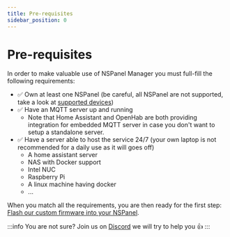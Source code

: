 ```yaml
---
title: Pre-requisites
sidebar_position: 0
---
```


# Pre-requisites

In order to make valuable use of NSPanel Manager you must full-fill the following requirements:

* ✅ Own at least one NSPanel (be careful, all NSPanel are not supported, take a look at [supported devices](./supported-devices))
* ✅ Have an MQTT server up and running 
  * Note that Home Assistant and OpenHab are both providing integration for embedded MQTT server in case you don't want to setup a standalone server.
* ✅ Have a server able to host the service 24/7 (your own laptop is not recommended for a daily use as it will goes off)
  * A home assistant server
  * NAS with Docker support
  * Intel NUC
  * Raspberry Pi
  * A linux machine having docker
  * ...

When you match all the requirements, you are then ready for the first step: [Flash our custom firmware into your NSPanel](./flash-nspanel).

:::info
You are not sure? Join us on [Discord](https://discord.gg/RwXvAH56fE) we will try to help you 👍
:::
